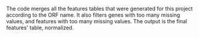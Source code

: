 The code merges all the features tables that were generated for this project according to the ORF name. 
It also filters genes with too many missing values, and features with too many missing values. 
The output is the final features' table, normalized. 
